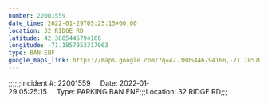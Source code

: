 ```yaml
---
number: 22001559
date_time: 2022-01-29T05:25:15+00:00
location: 32 RIDGE RD
latitude: 42.3805446794166
longitude: -71.1857053317063
type: BAN ENF
google_maps_link: https://maps.google.com/?q=42.3805446794166,-71.1857053317063
---
```


;;;;;;Incident #: 22001559     Date: 2022‐01‐29 05:25:15     Type: PARKING BAN ENF;;;Location: 32 RIDGE RD;;;
